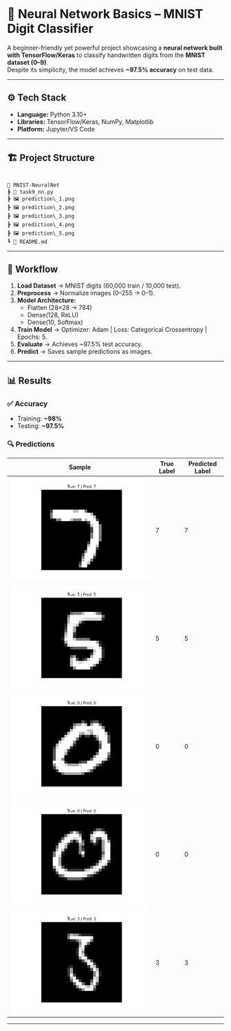 # 🧠 Neural Network Basics – MNIST Digit Classifier  

A beginner-friendly yet powerful project showcasing a **neural network built with TensorFlow/Keras** to classify handwritten digits from the **MNIST dataset (0–9)**.  
Despite its simplicity, the model achieves **~97.5% accuracy** on test data.  

---

## ⚙️ Tech Stack  
- **Language:** Python 3.10+  
- **Libraries:** TensorFlow/Keras, NumPy, Matplotlib  
- **Platform:** Jupyter/VS Code  

---

## 🏗️ Project Structure  
```

📂 MNIST-NeuralNet
┣ 📜 task9_nn.py                
┣ 🖼️ prediction\_1.png        
┣ 🖼️ prediction\_2.png
┣ 🖼️ prediction\_3.png
┣ 🖼️ prediction\_4.png
┣ 🖼️ prediction\_5.png
┗ 📜 README.md               

```

---

## 🚀 Workflow  

1. **Load Dataset** → MNIST digits (60,000 train / 10,000 test).  
2. **Preprocess** → Normalize images (0–255 → 0–1).  
3. **Model Architecture:**  
   - Flatten (28×28 → 784)  
   - Dense(128, ReLU)  
   - Dense(10, Softmax)  
4. **Train Model** → Optimizer: Adam | Loss: Categorical Crossentropy | Epochs: 5.  
5. **Evaluate** → Achieves ~97.5% test accuracy.  
6. **Predict** → Saves sample predictions as images.  

---

## 📊 Results  

### ✅ Accuracy  
- Training: **~98%**  
- Testing: **~97.5%**  

### 🔍 Predictions  

| Sample | True Label | Predicted Label |
|--------|------------|-----------------|
| ![Prediction 1](prediction_1.png) | 7 | 7 |
| ![Prediction 2](prediction_2.png) | 5 | 5 |
| ![Prediction 3](prediction_3.png) | 0 | 0 |
| ![Prediction 4](prediction_4.png) | 0 | 0 |
| ![Prediction 5](prediction_5.png) | 3 | 3 |

---
